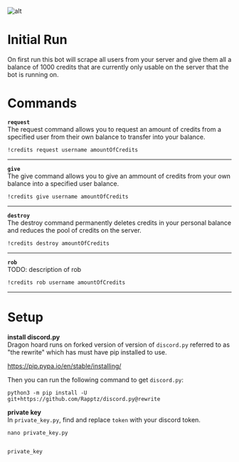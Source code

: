   
![alt](./assets/logo_desc.PNG)  

# Initial Run

On first run this bot will scrape all users from your server and give them all a balance of 1000 credits that are currently only usable on the server that the bot is running on.

# Commands

**`request`**   
The request command allows you to request an amount of credits from a specified user from their own balance to transfer into your balance.
```
!credits request username amountOfCredits
```
---- 
**`give`**  
The give command allows you to give an ammount of credits from your own balance into a specified user balance.
```
!credits give username amountOfCredits
```
---- 

**`destroy`**  
The destroy command permanently deletes credits in your personal balance and reduces the pool of credits on the server.
```
!credits destroy amountOfCredits
```
---- 

**`rob`**  
TODO: description of rob
```
!credits rob username amountOfCredits
```
---- 


# Setup  

**install discord.py**  
Dragon hoard runs on forked version of version of `discord.py` referred to as "the rewrite" which has must have pip installed to use. 

https://pip.pypa.io/en/stable/installing/

Then you can run the following command to get `discord.py`:

```
python3 -m pip install -U git+https://github.com/Rapptz/discord.py@rewrite
```
  
  
**private key**    
In `private_key.py`, find and replace `token` with your discord token. 
  
```
nano private_key.py
```

``` 

private_key 

```

